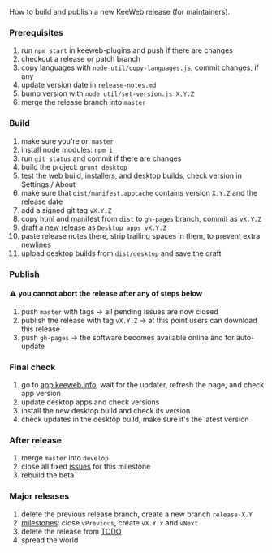 How to build and publish a new KeeWeb release (for maintainers).

### Prerequisites

1. run `npm start` in keeweb-plugins and push if there are changes
2. checkout a release or patch branch
3. copy languages with `node util/copy-languages.js`, commit changes, if any
4. update version date in `release-notes.md`
5. bump version with `node util/set-version.js X.Y.Z`
6. merge the release branch into `master`

### Build

1. make sure you're on `master`
2. install node modules: `npm i`
3. run `git status` and commit if there are changes
4. build the project: `grunt desktop`
5. test the web build, installers, and desktop builds, check version in Settings / About
6. make sure that `dist/manifest.appcache` contains version `X.Y.Z` and the release date
7. add a signed git tag `vX.Y.Z`
8. copy html and manifest from `dist` to `gh-pages` branch, commit as `vX.Y.Z`
7. [draft a new release](https://github.com/keeweb/keeweb/releases/new) as `Desktop apps vX.Y.Z`
10. paste release notes there, strip trailing spaces in them, to prevent extra newlines
11. upload desktop builds from `dist/desktop` and save the draft

### Publish

#### ⚠️ you cannot abort the release after any of steps below

1. push `master` with tags &rarr; all pending issues are now closed
2. publish the release with tag `vX.Y.Z` &rarr; at this point users can download this release
3. push `gh-pages` &rarr; the software becomes available online and for auto-update

### Final check

1. go to [app.keeweb.info](https://app.keeweb.info), wait for the updater, refresh the page, and check app version
2. update desktop apps and check versions
3. install the new desktop build and check its version
4. check updates in the desktop build, make sure it's the latest version

### After release

1. merge `master` into `develop`
2. close all fixed [issues](https://github.com/keeweb/keeweb/issues) for this milestone
3. rebuild the beta

### Major releases

1. delete the previous release branch, create a new branch `release-X.Y`
2. [milestones](https://github.com/keeweb/keeweb/milestones): close `vPrevious`, create `vX.Y.x` and `vNext`
3. delete the release from [TODO](https://github.com/keeweb/keeweb/wiki/TODO)
4. spread the world
